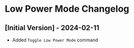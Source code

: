 # Low Power Mode Changelog

## [Initial Version] - 2024-02-11
- Added `Toggle Low Power Mode` command
